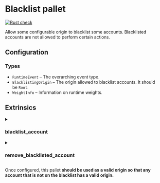 # Blacklist pallet

[![Rust check](https://github.com/Moliholy/pallet-blacklist/actions/workflows/rust.yml/badge.svg)](https://github.com/Moliholy/pallet-blacklist/actions/workflows/rust.yml)

Allow some configurable origin to blacklist some accounts.
Blacklisted accounts are not allowed to perform certain actions.


## Configuration

### Types
* `RuntimeEvent` – The overarching event type.
* `BlacklistingOrigin` – The origin allowed to blacklist accounts. It should be `Root`.
* `WeightInfo` – Information on runtime weights.

## Extrinsics

<details>
<summary><h3>blacklist_account</h3></summary>

Adds an account to the blacklist. Emits the `AccountBlacklisted` event on success.

### Parameters:
  * `origin` – Origin for the call. It should be Root.
  * `account` - The account to blacklist.

### Errors:
  * `AccountAlreadyBlacklisted` - The `accountId` was already blacklisted.
</details>

<details>
<summary><h3>remove_blacklisted_account</h3></summary>

Adds an account to the blacklist. Emits the `BlacklistedAccountRemoved` event on success.

### Parameters:
  * `origin` – Origin for the call. It should be Root.
  * `account` - The account to remove from the blacklist.

### Errors:
  * `AccountIsNotBlacklisted` - The `AccountId` was not previously blacklisted.
</details>

Once configured, this pallet **should be used as a valid origin so that any account that is not on the blacklist has a valid origin.**
